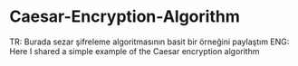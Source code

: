 # Caesar-Encryption-Algorithm
TR: Burada sezar şifreleme algoritmasının basit bir örneğini paylaştım ENG: Here I shared a simple example of the Caesar encryption algorithm
